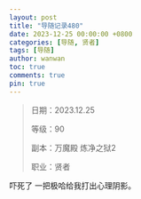 ```yaml
---
layout: post
title: "导随记录480"
date: 2023-12-25 00:00:00 +0800
categories: [导随, 贤者]
tags: [导随]
author: wanwan
toc: true
comments: true
pin: true
---
```

> 日期：2023.12.25
>
> 等级：90
>
> 副本：万魔殿 炼净之狱2
>
> 职业：贤者

吓死了 一把极哈给我打出心理阴影。